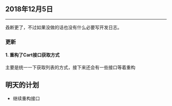 ## 2018年12月5日
---
叒断更了，不过如果没做的话也没有什么必要写开发日志。
### 更新
#### 1. 重构了Cart接口获取方式
主要是统一一下获取列表的方式，接下来还会有一些接口等着重构
## 明天的计划
- 继续重构接口



